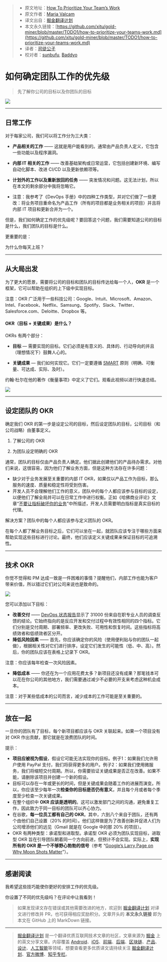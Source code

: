 > * 原文地址：[How To Prioritize Your Team’s Work](https://medium.com/better-programming/how-to-prioritize-your-teams-work-9e68f5e571c)
> * 原文作者：[Maria Valcam](https://medium.com/@mariavalerocam)
> * 译文出自：[掘金翻译计划](https://github.com/xitu/gold-miner)
> * 本文永久链接：[https://github.com/xitu/gold-miner/blob/master/TODO1/how-to-prioritize-your-teams-work.md](https://github.com/xitu/gold-miner/blob/master/TODO1/how-to-prioritize-your-teams-work.md)
> * 译者：[司徒公子](https://github.com/todaycoder001)
> * 校对者：[sunbufu](https://github.com/sunbufu), [Baddyo](https://github.com/Baddyo)

# 如何确定团队工作的优先级

> 先了解你公司的目标以及你团队的目标

![](https://raw.githubusercontent.com/todaycoder001/public-images/master/img/20191124002420.jpeg)

---

## 日常工作

对于每家公司，我们可以将工作分为三大类：

* **产品相关的工作** —— 这就是用户能看到的。通常由产品负责人定义，它包含一些功能以及程序漏洞。
* **内部 IT 相关的工作** —— 改善基础架构或日常运营，它包括创建新环境、编写自动化脚本、改进 CI/CD 以及更新依赖项等。
* **计划外的工作以及重新放回的任务** —— 突发情况和问题。这无法计划，所以在本文的剩余部分中我将忽略它。

* 注意：我参考了《DevOps 手册》中的四种工作类型，并对它们做了一些更改：将业务项目重命名为产品工作（所有的项目都是业务相关的项目）并且将内部 IT 项目和更新合并为一个。

但是，我们如何确定工作的优先级呢？要回答这个问题，我们需要知道公司的目标是什么，我们团队的目标是什么。

更重要的是：

为什么你每天上班？

---

## 从大局出发

为了更大的愿景，需要将公司的目标和团队的目标传达给每一个人，**OKR** 是一个框架，它可以帮助在组织的上下级中实现目标。

注意：OKR 广泛用于一些科技公司：Google、Intuit、Microsoft、Amazon、Intel、Facebook、Netflix、Samsung、Spotify、Slack、Twitter、Salesforce.com、Deloitte、Dropbox 等。

#### OKR（目标 + 关键成果）是什么？

OKRs 有两个部分：

* **目标** — 需要实现的目标。它们必须是有意义的、具体的、行动导向的并且（理想情况下）鼓舞人心的。

* **关键成果** — 我们如何实现它。它们一定要遵循 [SMART](https://corporatefinanceinstitute.com/resources/knowledge/other/smart-goal/) 原则（明确、可衡量、可达成、实际、及时）。

约翰·杜尔在他的著作《衡量事项》中定义了它们。观看此视频以进行快速总结。

![](https://raw.githubusercontent.com/todaycoder001/public-images/master/img/20191124002837.jpg)

---

## 设定团队的 OKR

确定我们 OKR 的第一步是设定公司的目标，然后设定团队的目标，公司目标（和公司战略）由董事定义。

1. 了解公司的 OKR 

2. 为团队设定明确的 OKR

通常，团队的目标仅由产品负责人确定。他们据此创建他们的产品待办需求。对他们来说，这很容易，因为他们了解业务方面，但是这种方法存在许多问题：

* 缺少对于业务发展至关重要的内部 IT OKR，如果仅以产品工作为目标，那么服务的速度、质量和稳定性将受到伤害。
* 开发人员不会理解他们工作的意义，团队中的每个人都应该参与目标的设定，以便他们了解全局并可以在日常工作中进行权衡。正如《哈佛商业评论》文章“[不要让指标破坏你的业务](https://hbr.org/2019/09/dont-let-metrics-undermine-your-business)”中所描述，开发人员需要明白指标是真实目标的代理。

解决方案？团队中的每个人都应该参与定义团队的 OKR。

在每个人都了解业务目标之后，它们可以坐在一起，就团队应该专注于哪些方面来帮助实现这些目标进行讨论。最终，他们应该定义关键成果来保证目标的可追溯性。

---

## 技术 OKR

你觉不觉得和 PM 达成一致是一件困难的事情？提醒他们，内部工作也能为客户带来价值，所以错过它们对公司来说也是致命的。

![](https://raw.githubusercontent.com/todaycoder001/public-images/master/img/20191124003216.jpeg)

您可以添加以下目标：

* **改善交付** —— [DevOps 状态报告](https://services.google.com/fh/files/misc/state-of-devops-2019.pdf)显示了 31000 份来自在职专业人员的调查反馈的结论。它始终指向的是反应开发和交付过程中有效性相同的四个指标。它们分别是交付周期、部署频率、更改失败、可用性和恢复时间。这些指标将高绩效者和低绩效者区分开。
* **降低风险因素** —— 首先，你应该确定你的风险（使用便利贴与你的团队一起做），根据相关性对它们进行排序，设定它们发生的可能性（低、中、高）。然后，你的团队应该在表格上记录下 OKR。

注意：你应该每年检查一次风险因素。

* **降低成本** —— 你还在为一个应用花费太多？新项目还没有成果？那笔钱本可以花在你公司的其他地方，我们需要通过减少不必要的开支来考虑这种机会成本。

注意：对于某些低成本的公司而言，减少成本的工作可能是至关重要的。

---

## 放在一起

一旦你的团队有了目标，每个新项目都应该与 OKR 关联起来。如果一个项目没有对 OKR 作出贡献，那它就是在浪费团队的时间。

提示：

* **项目应被视为假设**，假设它可能无法实现你的目标。例子1：如果我们允许用户使用 PayPal 支付，我们将获得更多的用户。例子2：如果我们使用微服务，我们将缩短交付周期。所以，你需要验证关键成果是否正在改善。如果不能，请删除该项目并创建一个新的假设。
* 目标可以存在一年或更长的时间，但是关键成果会随着工作的进展而演变。所以，你应该至少每年一次**检查你的目标是否仍有意义**，并且每个月或者每个季度至少检查一次关键成果。
* 在整个组织中 **OKR 应该是透明的**。这可以激发部门之间的沟通，避免重复工作，因此致力于同一目标的团队可以齐心协力。
* 在谷歌，**每一位员工都有自己的 OKR**。其中，六到八个来自于团队，还有两个由他们自己设置（20% 的时间）。他们这样做是为了改善创新并促进人们为公司增添他们的远见（Gmail 就是在 Google 中的那 20% 的项目）。
* OKR 有两种类型：承诺型和进取型。承诺型 OKR 必须为团队实现目标，进取型 OKR 旨在引导团队朝着同一个方向前进，但预计不会实现。实际上，**实现所有的 OKR 是一个不够野心勃勃的信号**（参考 “[Google’s Larry Page on Why Moon Shots Matter](https://www.wired.com/2013/01/ff-qa-larry-page/)”）。

---

## 感谢阅读

我希望这些技巧能使你更好的安排工作的优先级。

你设置了不同的优先级吗？在评论中让我看到！

> 如果发现译文存在错误或其他需要改进的地方，欢迎到 [掘金翻译计划](https://github.com/xitu/gold-miner) 对译文进行修改并 PR，也可获得相应奖励积分。文章开头的 **本文永久链接** 即为本文在 GitHub 上的 MarkDown 链接。

---

> [掘金翻译计划](https://github.com/xitu/gold-miner) 是一个翻译优质互联网技术文章的社区，文章来源为 [掘金](https://juejin.im) 上的英文分享文章。内容覆盖 [Android](https://github.com/xitu/gold-miner#android)、[iOS](https://github.com/xitu/gold-miner#ios)、[前端](https://github.com/xitu/gold-miner#前端)、[后端](https://github.com/xitu/gold-miner#后端)、[区块链](https://github.com/xitu/gold-miner#区块链)、[产品](https://github.com/xitu/gold-miner#产品)、[设计](https://github.com/xitu/gold-miner#设计)、[人工智能](https://github.com/xitu/gold-miner#人工智能)等领域，想要查看更多优质译文请持续关注 [掘金翻译计划](https://github.com/xitu/gold-miner)、[官方微博](http://weibo.com/juejinfanyi)、[知乎专栏](https://zhuanlan.zhihu.com/juejinfanyi)。
